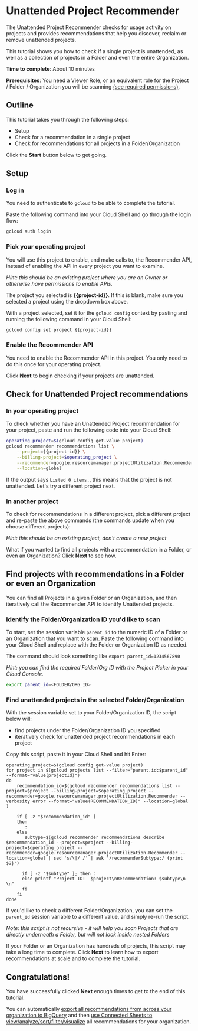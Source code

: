 # Unattended Project Recommender

The Unattended Project Recommender checks for usage activity on projects and provides recommendations that help you discover, reclaim or remove unattended projects.

This tutorial shows you how to check if a single project is unattended, as well as a collection of projects in a Folder and even the entire Organization.

**Time to complete**: About 10 minutes

**Prerequisites**: You need a Viewer Role, or an equivalent role for the Project / Folder / Organization you will be scanning [(see required permissions)](https://cloud.google.com/recommender/docs/unattended-project-recommender#required_iam_permissions).

## Outline

This tutorial takes you through the following steps:

- Setup
- Check for a recommendation in a single project
- Check for recommendations for all projects in a Folder/Organization

Click the **Start** button below to get going.

## Setup

### Log in

You need to authenticate to `gcloud` to be able to complete the tutorial.

Paste the following command into your Cloud Shell and go through the login flow:

```bash
gcloud auth login
```


### Pick your operating project

You will use this project to enable, and make calls to, the Recommender API, instead of enabling the API in every project you want to examine.

*Hint: this should be an existing project where you are an Owner or otherwise have permissions to enable APIs.*

<walkthrough-project-setup billing="true"></walkthrough-project-setup>

The project you selected is **{{project-id}}**. If this is blank, make sure you selected a project using the dropdown box above.

With a project selected, set it for the `gcloud config` context by pasting and running the following command in your Cloud Shell:

```bash
gcloud config set project {{project-id}}
```

### Enable the Recommender API

You need to enable the Recommender API in this project. You only need to do this once for your operating project.

<walkthrough-enable-apis apis="recommender.googleapis.com"></walkthrough-enable-apis> 

Click **Next** to begin checking if your projects are unattended.

## Check for Unattended Project recommendations

### In your operating project

To check whether you have an Unattended Project recommendation for your project, paste and run the following code into your Cloud Shell:

```bash
operating_project=$(gcloud config get-value project)
gcloud recommender recommendations list \
    --project={{project-id}} \
    --billing-project=$operating_project \
    --recommender=google.resourcemanager.projectUtilization.Recommender \
    --location=global
```

If the output says `Listed 0 items.`, this means that the project is not unattended. Let's try a different project next.

### In another project

To check for recommendations in a different project, pick a different project and re-paste the above commands (the commands update when you choose different projects):

*Hint: this should be an existing project, don't create a new project*

<walkthrough-project-setup></walkthrough-project-setup>

What if you wanted to find all projects with a recommendation in a Folder, or even an Organization? Click **Next** to see how.

## Find projects with recommendations in a Folder or even an Organization

You can find all Projects in a given Folder or an Organization, and then iteratively call the Recommender API to identify Unattended projects.

### Identify the Folder/Organization ID you'd like to scan

To start, set the session variable `parent_id` to the numeric ID of a Folder or an Organization that you want to scan. Paste the following command into your Cloud Shell and replace with the Folder or Organization ID as needed. 

The command should look something like `export parent_id=1234567890`

*Hint: you can find the required Folder/Org ID with the <walkthrough-spotlight-pointer spotlightId="purview-switcher">Project Picker</walkthrough-spotlight-pointer> in your Cloud Console.*

```sh
export parent_id=<FOLDER/ORG_ID>
```

### Find unattended projects in the selected Folder/Organization

With the session variable set to your Folder/Organization ID, the script below will:
- find projects under the Folder/Organization ID you specified
- iteratively check for unattended project recommendations in each project

Copy this script, paste it in your Cloud Shell and hit Enter:

```none
operating_project=$(gcloud config get-value project)
for project in $(gcloud projects list --filter="parent.id:$parent_id" --format="value(projectId)") 
do
    recommendation_id=$(gcloud recommender recommendations list --project=$project --billing-project=$operating_project --recommender=google.resourcemanager.projectUtilization.Recommender --verbosity error --format="value(RECOMMENDATION_ID)" --location=global )
    
    if [ -z "$recommendation_id" ]
    then
       :
    else
       subtype=$(gcloud recommender recommendations describe $recommendation_id --project=$project --billing-project=$operating_project --recommender=google.resourcemanager.projectUtilization.Recommender --location=global | sed 's/\|/ /' | awk '/recommenderSubtype:/ {print $2}')

      if [ -z "$subtype" ]; then : 
      else printf "Project ID:  $project\nRecommendation: $subtype\n \n"
      fi
    fi
done
```

If you'd like to check a different Folder/Organization, you can set the `parent_id` session variable to a different value, and simply re-run the script.

*Note: this script is not recursive - it will help you scan Projects that are directly underneath a Folder, but will not look inside nested Folders*

If your Folder or an Organization has hundreds of projects, this script may take a long time to complete. Click **Next** to learn how to export recommendations at scale and to complete the tutorial.

## Congratulations!

You have successfully clicked **Next** enough times to get to the end of this tutorial.

You can automatically [export all recommendations from across your organization to BigQuery](https://cloud.google.com/recommender/docs/bq-export/export-recommendations-to-bq) and then [use Connected Sheets to view/analyze/sort/filter/visualize](https://cloud.google.com/bigquery/docs/connected-sheets) all recommendations for your organization.

<walkthrough-conclusion-trophy></walkthrough-conclusion-trophy>
